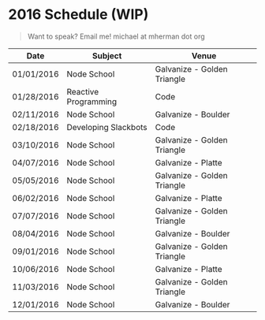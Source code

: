 # 2016 Schedule (WIP)

> Want to speak? Email me! michael at mherman dot org

|    Date    | Subject              | Venue                       |
|------------|----------------------|-----------------------------|
| 01/01/2016 | Node School          | Galvanize - Golden Triangle |
| 01/28/2016 | Reactive Programming | Code                        |
| 02/11/2016 | Node School          | Galvanize - Boulder         |
| 02/18/2016 | Developing Slackbots | Code                        |
| 03/10/2016 | Node School          | Galvanize - Golden Triangle |
| 04/07/2016 | Node School          | Galvanize - Platte          |
| 05/05/2016 | Node School          | Galvanize - Golden Triangle |
| 06/02/2016 | Node School          | Galvanize - Platte          |
| 07/07/2016 | Node School          | Galvanize - Golden Triangle |
| 08/04/2016 | Node School          | Galvanize - Boulder         |
| 09/01/2016 | Node School          | Galvanize - Golden Triangle |
| 10/06/2016 | Node School          | Galvanize - Platte          |
| 11/03/2016 | Node School          | Galvanize - Golden Triangle |
| 12/01/2016 | Node School          | Galvanize - Boulder         |
